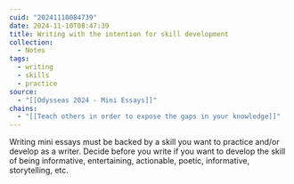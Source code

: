 ```yaml
---
cuid: "20241110084739"
date: 2024-11-10T08:47:39
title: Writing with the intention for skill development
collection:
  - Notes
tags:
  - writing
  - skills
  - practice
source:
  - "[[Odysseas 2024 - Mini Essays]]"
chains:
  - "[[Teach others in order to expose the gaps in your knowledge]]"
---
```

Writing mini essays must be backed by a skill you want to practice and/or develop as a writer. Decide before you write if you want to develop the skill of being informative, entertaining, actionable, poetic, informative, storytelling, etc.